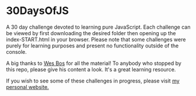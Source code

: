 # 30DaysOfJS
A 30 day challenge devoted to learning pure JavaScript. Each challenge can be viewed by first downloading the desired folder then opening up the index-START.html in your browser. Please note that some challenges were purely for learning purposes and present no functionality outside of the console.

A big thanks to <a target = "_blank" href="http://wesbos.com/">Wes Bos</a> for all the material! To anybody who stopped by this repo, please give his content a look. It's a great learning resource.

If you wish to see some of these challenges in progress, please visit <a target="_blank" href="https://zsteiger.github.io/ZSteiger/">my personal website.</a>